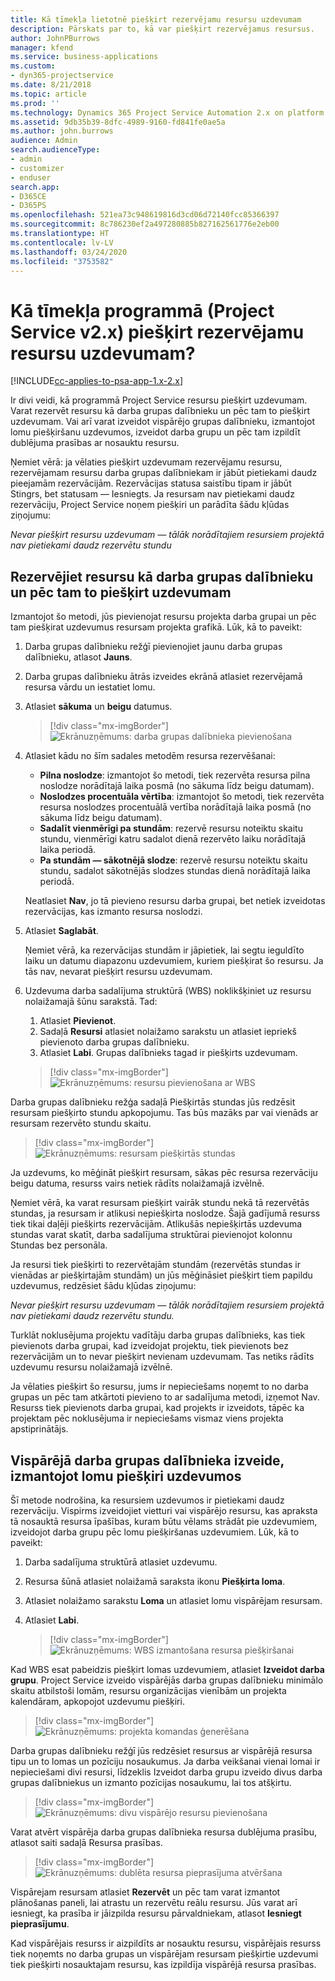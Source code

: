 ```yaml
---
title: Kā tīmekļa lietotnē piešķirt rezervējamu resursu uzdevumam
description: Pārskats par to, kā var piešķirt rezervējamus resursus.
author: JohnPBurrows
manager: kfend
ms.service: business-applications
ms.custom:
- dyn365-projectservice
ms.date: 8/21/2018
ms.topic: article
ms.prod: ''
ms.technology: Dynamics 365 Project Service Automation 2.x on platform version 9.x
ms.assetid: 9db35b39-8dfc-4989-9160-fd841fe0ae5a
ms.author: john.burrows
audience: Admin
search.audienceType:
- admin
- customizer
- enduser
search.app:
- D365CE
- D365PS
ms.openlocfilehash: 521ea73c948619816d3cd06d72140fcc85366397
ms.sourcegitcommit: 8c786230ef2a497280885b827162561776e2eb00
ms.translationtype: HT
ms.contentlocale: lv-LV
ms.lasthandoff: 03/24/2020
ms.locfileid: "3753582"
---
```

# <a name="how-do-i-assign-a-bookable-resource-to-a-task-in-the-web-app-project-service-app-v2x"></a>Kā tīmekļa programmā (Project Service v2.x) piešķirt rezervējamu resursu uzdevumam?

[!INCLUDE[cc-applies-to-psa-app-1.x-2.x](../includes/cc-applies-to-psa-app-1x-2x.md)]

Ir divi veidi, kā programmā Project Service resursu piešķirt uzdevumam. Varat rezervēt resursu kā darba grupas dalībnieku un pēc tam to piešķirt uzdevumam. Vai arī varat izveidot vispārējo grupas dalībnieku, izmantojot lomu piešķiršanu uzdevumos, izveidot darba grupu un pēc tam izpildīt dublējuma prasības ar nosauktu resursu.

Ņemiet vērā: ja vēlaties piešķirt uzdevumam rezervējamu resursu, rezervējamam resursu darba grupas dalībniekam ir jābūt pietiekami daudz pieejamām rezervācijām. Rezervācijas statusa saistību tipam ir jābūt Stingrs, bet statusam — Iesniegts. Ja resursam nav pietiekami daudz rezervāciju, Project Service noņem piešķiri un parādīta šādu kļūdas ziņojumu:

*Nevar piešķirt resursu uzdevumam — tālāk norādītajiem resursiem projektā nav pietiekami daudz rezervētu stundu*

## <a name="book-a-resource-as-a-team-member-and-then-assign-the-resource-to-a-task"></a>Rezervējiet resursu kā darba grupas dalībnieku un pēc tam to piešķirt uzdevumam

Izmantojot šo metodi, jūs pievienojat resursu projekta darba grupai un pēc tam piešķirat uzdevumus resursam projekta grafikā. Lūk, kā to paveikt:
1.  Darba grupas dalībnieku režģī pievienojiet jaunu darba grupas dalībnieku, atlasot **Jauns**.
2.  Darba grupas dalībnieku ātrās izveides ekrānā atlasiet rezervējamā resursa vārdu un iestatiet lomu.
3.  Atlasiet **sākuma** un **beigu** datumus.

    > [!div class="mx-imgBorder"] 
    > ![Ekrānuzņēmums: darba grupas dalībnieka pievienošana](media/FAQ-Resources-to-Tasks2-1.png "Ekrānuzņēmums: darba grupas dalībnieka pievienošana")
 
4.  Atlasiet kādu no šīm sadales metodēm resursa rezervēšanai:
    - **Pilna noslodze**: izmantojot šo metodi, tiek rezervēta resursa pilna noslodze norādītajā laika posmā (no sākuma līdz beigu datumam).
    - **Noslodzes procentuāla vērtība**: izmantojot šo metodi, tiek rezervēta resursa noslodzes procentuālā vertība norādītajā laika posmā (no sākuma līdz beigu datumam).
    - **Sadalīt vienmērīgi pa stundām**: rezervē resursu noteiktu skaitu stundu, vienmērīgi katru sadalot dienā rezervēto laiku norādītajā laika periodā.
    - **Pa stundām — sākotnējā slodze**: rezervē resursu noteiktu skaitu stundu, sadalot sākotnējās slodzes stundas dienā norādītajā laika periodā.

    Neatlasiet **Nav**, jo tā pievieno resursu darba grupai, bet netiek izveidotas rezervācijas, kas izmanto resursa noslodzi.
5.  Atlasiet **Saglabāt**.

    Ņemiet vērā, ka rezervācijas stundām ir jāpietiek, lai segtu ieguldīto laiku un datumu diapazonu uzdevumiem, kuriem piešķirat šo resursu. Ja tās nav, nevarat piešķirt resursu uzdevumam.

6.  Uzdevuma darba sadalījuma struktūrā (WBS) noklikšķiniet uz resursu nolaižamajā šūnu sarakstā. Tad: 

    1. Atlasiet **Pievienot**.
    2. Sadaļā **Resursi** atlasiet nolaižamo sarakstu un atlasiet iepriekš pievienoto darba grupas dalībnieku.
    3. Atlasiet **Labi**. Grupas dalībnieks tagad ir piešķirts uzdevumam.

    > [!div class="mx-imgBorder"] 
    > ![Ekrānuzņēmums: resursu pievienošana ar WBS](media/FAQ-Resources-to-Tasks2-2.png "Ekrānuzņēmums: resursu pievienošana ar WBS")
 
Darba grupas dalībnieku režģa sadaļā Piešķirtās stundas jūs redzēsit resursam piešķirto stundu apkopojumu. Tas būs mazāks par vai vienāds ar resursam rezervēto stundu skaitu. 

> [!div class="mx-imgBorder"] 
> ![Ekrānuzņēmums: resursam piešķirtās stundas](media/FAQ-Resources-to-Tasks2-3.png "Ekrānuzņēmums: resursam piešķirtās stundas")
 
Ja uzdevums, ko mēģināt piešķirt resursam, sākas pēc resursa rezervāciju beigu datuma, resurss vairs netiek rādīts nolaižamajā izvēlnē.

Ņemiet vērā, ka varat resursam piešķirt vairāk stundu nekā tā rezervētās stundas, ja resursam ir atlikusi nepiešķirta noslodze. Šajā gadījumā resurss tiek tikai daļēji piešķirts rezervācijām. Atlikušās nepiešķirtās uzdevuma stundas varat skatīt, darba sadalījuma struktūrai pievienojot kolonnu Stundas bez personāla.

Ja resursi tiek piešķirti to rezervētajām stundām (rezervētās stundas ir vienādas ar piešķirtajām stundām) un jūs mēģināsiet piešķirt tiem papildu uzdevumus, redzēsiet šādu kļūdas ziņojumu:

*Nevar piešķirt resursu uzdevumam — tālāk norādītajiem resursiem projektā nav pietiekami daudz rezervētu stundu.*

Turklāt noklusējuma projektu vadītāju darba grupas dalībnieks, kas tiek pievienots darba grupai, kad izveidojat projektu, tiek pievienots bez rezervācijām un to nevar piešķirt nevienam uzdevumam. Tas netiks rādīts uzdevumu resursu nolaižamajā izvēlnē.

Ja vēlaties piešķirt šo resursu, jums ir nepieciešams noņemt to no darba grupas un pēc tam atkārtoti pievieno to ar sadalījuma metodi, izņemot Nav. Resurss tiek pievienots darba grupai, kad projekts ir izveidots, tāpēc ka projektam pēc noklusējuma ir nepieciešams vismaz viens projekta apstiprinātājs.

## <a name="create-a-generic-team-member-through-role-assignment-on-tasks"></a>Vispārējā darba grupas dalībnieka izveide, izmantojot lomu piešķiri uzdevumos

Šī metode nodrošina, ka resursiem uzdevumos ir pietiekami daudz rezervāciju. Vispirms izveidojiet vietturi vai vispārējo resursu, kas apraksta tā nosauktā resursa īpašības, kuram būtu vēlams strādāt pie uzdevumiem, izveidojot darba grupu pēc lomu piešķiršanas uzdevumiem. Lūk, kā to paveikt:

1. Darba sadalījuma struktūrā atlasiet uzdevumu.
2. Resursa šūnā atlasiet nolaižamā saraksta ikonu **Piešķirta loma**.
3. Atlasiet nolaižamo sarakstu **Loma** un atlasiet lomu vispārējam resursam.
4. Atlasiet **Labi**.

    > [!div class="mx-imgBorder"] 
    > ![Ekrānuzņēmums: WBS izmantošana resursa piešķiršanai](media/FAQ-Resources-to-Tasks2-4.png "Ekrānuzņēmums: WBS izmantošana resursa piešķiršanai")
 
Kad WBS esat pabeidzis piešķirt lomas uzdevumiem, atlasiet **Izveidot darba grupu**. Project Service izveido vispārējās darba grupas dalībnieku minimālo skaitu atbilstoši lomām, resursu organizācijas vienībām un projekta kalendāram, apkopojot uzdevumu piešķiri.

> [!div class="mx-imgBorder"] 
> ![Ekrānuzņēmums: projekta komandas ģenerēšana](media/FAQ-Resources-to-Tasks2-5.png "Ekrānuzņēmums: projekta komandas ģenerēšana")
 
Darba grupas dalībnieku režģī jūs redzēsiet resursus ar vispārējā resursa tipu un to lomas un pozīciju nosaukumus. Ja darba veikšanai vienai lomai ir nepieciešami divi resursi, līdzeklis Izveidot darba grupu izveido divus darba grupas dalībniekus un izmanto pozīcijas nosaukumu, lai tos atšķirtu.

> [!div class="mx-imgBorder"] 
> ![Ekrānuzņēmums: divu vispārējo resursu pievienošana](media/FAQ-Resources-to-Tasks2-6.png "Ekrānuzņēmums: divu vispārējo resursu pievienošana")
 
Varat atvērt vispārēja darba grupas dalībnieka resursa dublējuma prasību, atlasot saiti sadaļā Resursa prasības.

> [!div class="mx-imgBorder"] 
> ![Ekrānuzņēmums: dublēta resursa pieprasījuma atvēršana](media/FAQ-Resources-to-Tasks2-7.png "Ekrānuzņēmums: dublēta resursa pieprasījuma atvēršana")

Vispārejam resursam atlasiet **Rezervēt** un pēc tam varat izmantot plānošanas paneli, lai atrastu un rezervētu reālu resursu. Jūs varat arī iesniegt, ka prasība ir jāizpilda resursu pārvaldniekam, atlasot **Iesniegt pieprasījumu**.

Kad vispārējais resurss ir aizpildīts ar nosauktu resursu, vispārējais resurss tiek noņemts no darba grupas un vispārējam resursam piešķirtie uzdevumi tiek piešķirti nosauktajam resursu, kas izpildīja vispārējā resursa prasības.
 

